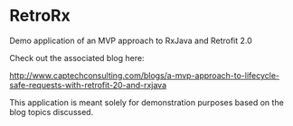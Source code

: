 # RetroRx
Demo application of an MVP approach to RxJava and Retrofit 2.0

Check out the associated blog here: 

http://www.captechconsulting.com/blogs/a-mvp-approach-to-lifecycle-safe-requests-with-retrofit-20-and-rxjava

This application is meant solely for demonstration purposes based on the blog topics discussed. 
